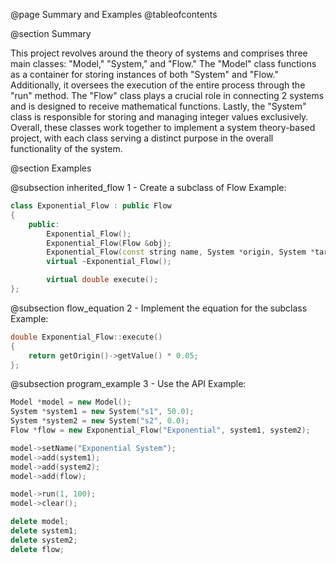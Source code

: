 @page Summary and Examples
@tableofcontents

@section Summary

This project revolves around the theory of systems and comprises three main classes: "Model," "System," and "Flow." The "Model" class functions as a container for storing instances of both "System" and "Flow." Additionally, it oversees the execution of the entire process through the "run" method. The "Flow" class plays a crucial role in connecting 2 systems and is designed to receive mathematical functions. Lastly, the "System" class is responsible for storing and managing integer values exclusively. Overall, these classes work together to implement a system theory-based project, with each class serving a distinct purpose in the overall functionality of the system.


@section Examples

@subsection inherited_flow 1 - Create a subclass of Flow
Example:
~~~~~~~~~~~~~~~~~~~~~~~~~~~~~~~~~~~~~~~~~~~~~~~~~~~~~~~~~~~~~~~~~~~~~~~~~~~~~~.cpp
class Exponential_Flow : public Flow
{
    public:
        Exponential_Flow();
        Exponential_Flow(Flow &obj);
        Exponential_Flow(const string name, System *origin, System *target);
        virtual ~Exponential_Flow();

        virtual double execute();
};
~~~~~~~~~~~~~~~~~~~~~~~~~~~~~~~~~~~~~~~~~~~~~~~~~~~~~~~~~~~~~~~~~~~~~~~~~~~~~~


@subsection flow_equation 2 - Implement the equation for the subclass
Example:
~~~~~~~~~~~~~~~~~~~~~~~~~~~~~~~~~~~~~~~~~~~~.cpp
double Exponential_Flow::execute()
{
    return getOrigin()->getValue() * 0.05;
};
~~~~~~~~~~~~~~~~~~~~~~~~~~~~~~~~~~~~~~~~~~~~


@subsection program_example 3 - Use the API
Example:
~~~~~~~~~~~~~~~~~~~~~~~~~~~~~~~~~~~~~~~~~~~~~~~~~~~~~~~~~~~~~~~~~~~~~~~~.cpp
Model *model = new Model();
System *system1 = new System("s1", 50.0);
System *system2 = new System("s2", 0.0);
Flow *flow = new Exponential_Flow("Exponential", system1, system2);

model->setName("Exponential System");
model->add(system1);
model->add(system2);
model->add(flow);

model->run(1, 100);
model->clear();

delete model;
delete system1;
delete system2;
delete flow;
~~~~~~~~~~~~~~~~~~~~~~~~~~~~~~~~~~~~~~~~~~~~~~~~~~~~~~~~~~~~~~~~~~~~~~~~